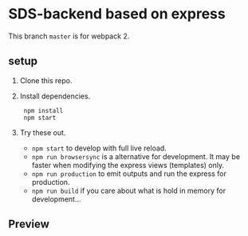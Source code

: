 # SDS-backend based on express
This branch `master` is for webpack 2.

## setup

1. Clone this repo.

2. Install dependencies.

        npm install
        npm start

3. Try these out.

    * `npm start` to develop with full live reload.
    * `npm run browsersync` is a alternative for development. It may be faster when modifying the express views
    (templates) only.
    * `npm run production` to emit outputs and run the express for production.
    * `npm run build` if you care about what is hold in memory for development...

## Preview


